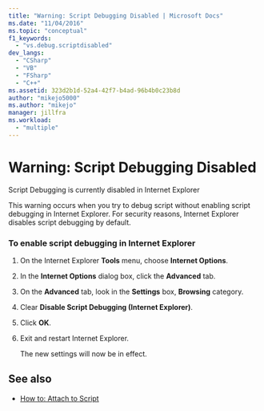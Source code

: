 ```yaml
---
title: "Warning: Script Debugging Disabled | Microsoft Docs"
ms.date: "11/04/2016"
ms.topic: "conceptual"
f1_keywords:
  - "vs.debug.scriptdisabled"
dev_langs:
  - "CSharp"
  - "VB"
  - "FSharp"
  - "C++"
ms.assetid: 323d2b1d-52a4-42f7-b4ad-96b4b0c23b8d
author: "mikejo5000"
ms.author: "mikejo"
manager: jillfra
ms.workload:
  - "multiple"
---
```

# Warning: Script Debugging Disabled
Script Debugging is currently disabled in Internet Explorer

 This warning occurs when you try to debug script without enabling script debugging in Internet Explorer. For security reasons, Internet Explorer disables script debugging by default.

### To enable script debugging in Internet Explorer

1. On the Internet Explorer **Tools** menu, choose **Internet Options**.

2. In the **Internet Options** dialog box, click the **Advanced** tab.

3. On the **Advanced** tab, look in the **Settings** box, **Browsing** category.

4. Clear **Disable Script Debugging (Internet Explorer)**.

5. Click **OK**.

6. Exit and restart Internet Explorer.

     The new settings will now be in effect.

## See also
- [How to: Attach to Script](../debugger/how-to-attach-to-script.md)